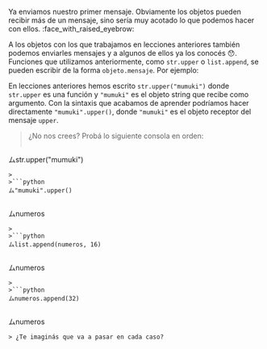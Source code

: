 Ya enviamos nuestro primer mensaje. Obviamente los objetos pueden recibir más de un mensaje, sino sería muy acotado lo que podemos hacer con ellos. :face_with_raised_eyebrow:

A los objetos con los que trabajamos en lecciones anteriores también podemos enviarles mensajes y a algunos de ellos ya los conocés :hushed:. Funciones que utilizamos anteriormente, como `str.upper` o `list.append`, se pueden escribir de la forma `objeto.mensaje`. Por ejemplo:

En lecciones anteriores hemos escrito `str.upper("mumuki")` donde `str.upper` es una función y `"mumuki"` es el objeto string que recibe como argumento. Con la sintaxis que acabamos de aprender podríamos hacer directamente `"mumuki".upper()`, donde `"mumuki"` es el objeto receptor del mensaje `upper`. 

> ¿No nos crees? Probá lo siguiente consola en orden:
>
>```python
ムstr.upper("mumuki")
```
>
>```python
ム"mumuki".upper()
```
>
>```python
ムnumeros
```
>
>```python
ムlist.append(numeros, 16)
```
>
>```python
ムnumeros
```
>
>```python
ムnumeros.append(32)
```
>
>```python
ムnumeros
```
> ¿Te imaginás que va a pasar en cada caso?